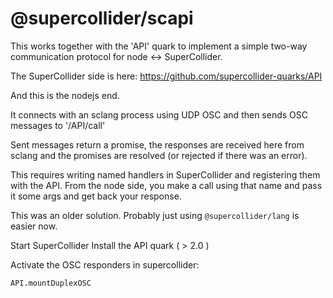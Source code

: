 # @supercollider/scapi

This works together with the 'API' quark to implement a simple two-way communication protocol for node <-> SuperCollider.

The SuperCollider side is here:
https://github.com/supercollider-quarks/API

And this is the nodejs end.

It connects with an sclang process using UDP OSC and then sends OSC messages to '/API/call'

Sent messages return a promise, the responses are received here from sclang and the promises are resolved (or rejected if there was an error).

This requires writing named handlers in SuperCollider and registering them with the API. From the node side, you make a call using that name and pass it some args and get back your response.

This was an older solution. Probably just using `@supercollider/lang` is easier now.

Start SuperCollider
Install the API quark ( > 2.0 )

Activate the OSC responders in supercollider:

```
API.mountDuplexOSC
```
